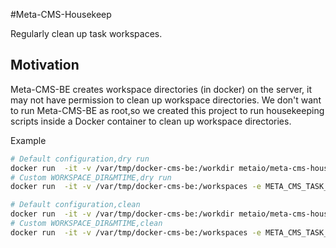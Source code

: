 #Meta-CMS-Housekeep

Regularly clean up task workspaces.

## Motivation

Meta-CMS-BE creates workspace directories (in docker) on the server,
it may not have permission to clean up workspace directories.
We don't want to run Meta-CMS-BE as root,so we created this project to run housekeeping scripts inside a Docker container to clean up workspace directories.

Example

```bash
# Default configuration,dry run
docker run  -it -v /var/tmp/docker-cms-be:/workdir metaio/meta-cms-housekeep /bin/sh dry_run.sh
# Custom WORKSPACE_DIR&MTIME,dry run
docker run  -it -v /var/tmp/docker-cms-be:/workspaces -e META_CMS_TASK_WORKSPACE_DIR="/workspaces" -e META_CMS_TASK_WORKSPACE_MTIME="+14" metaio/meta-cms-housekeep /bin/sh dry_run.sh

# Default configuration,clean
docker run  -it -v /var/tmp/docker-cms-be:/workdir metaio/meta-cms-housekeep /bin/sh clean.sh
# Custom WORKSPACE_DIR&MTIME,clean
docker run  -it -v /var/tmp/docker-cms-be:/workspaces -e META_CMS_TASK_WORKSPACE_DIR="/workspaces" -e META_CMS_TASK_WORKSPACE_MTIME="+14" metaio/meta-cms-housekeep /bin/sh clean.sh
```
